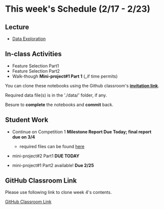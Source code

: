 # This week's Schedule (2/17 - 2/23)

## Lecture
+ [Data Exploration](https://docs.google.com/presentation/d/1uaYzABPwyQ-4R9RoNkET0bUEcl7wYDXmXAflEln1lyQ/edit?usp=sharing)

## In-class Activities
+ Feature Selection Part1
+ Feature Selection Part2
+ Walk-though __Mini-project#1 Part 1__ (_if time permits)

You can clone these notebooks using the Github classroom's __[invitation link](https://classroom.github.com/a/QFAZ8T1c)__.

Required data file(s) is in the './data/' folder, if any.

Besure to __complete__ the notebooks and __commit__ back.

## Student Work
+ Continue on Competition 1 __Milestone Report Due Today; final report due on 3/4__
  + required files can be found [here](https://github.com/fairfield-university-ba545/2019-Competition1)

+ mini-project#2 Part1  __DUE TODAY__
+ mini-project#1 Part2 available! __Due 2/25__

## GitHub Classroom Link
Please use following link to clone week 4's contents.

[GitHub Classroom Link](https://classroom.github.com/a/QFAZ8T1c)

